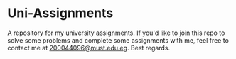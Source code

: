 # Uni-Assignments
A repository for my university assignments. If you'd like to join this repo to solve some problems and complete some assignments with me, feel free to contact me at 200044096@must.edu.eg. Best regards.
